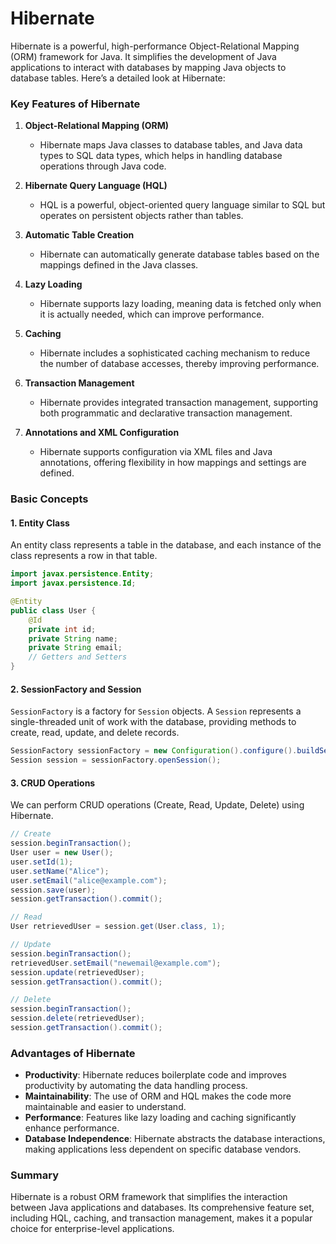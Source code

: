 # Hibernate

Hibernate is a powerful, high-performance Object-Relational Mapping (ORM) framework for Java. It simplifies the development of Java applications to interact with databases by mapping Java objects to database tables. Here’s a detailed look at Hibernate:

### Key Features of Hibernate

1. **Object-Relational Mapping (ORM)**
   - Hibernate maps Java classes to database tables, and Java data types to SQL data types, which helps in handling database operations through Java code.

2. **Hibernate Query Language (HQL)**
   - HQL is a powerful, object-oriented query language similar to SQL but operates on persistent objects rather than tables.

3. **Automatic Table Creation**
   - Hibernate can automatically generate database tables based on the mappings defined in the Java classes.

4. **Lazy Loading**
   - Hibernate supports lazy loading, meaning data is fetched only when it is actually needed, which can improve performance.

5. **Caching**
   - Hibernate includes a sophisticated caching mechanism to reduce the number of database accesses, thereby improving performance.

6. **Transaction Management**
   - Hibernate provides integrated transaction management, supporting both programmatic and declarative transaction management.

7. **Annotations and XML Configuration**
   - Hibernate supports configuration via XML files and Java annotations, offering flexibility in how mappings and settings are defined.

### Basic Concepts

#### 1. **Entity Class**
An entity class represents a table in the database, and each instance of the class represents a row in that table.

```java
import javax.persistence.Entity;
import javax.persistence.Id;

@Entity
public class User {
    @Id
    private int id;
    private String name;
    private String email;
    // Getters and Setters
}
```

#### 2. **SessionFactory and Session**
`SessionFactory` is a factory for `Session` objects. A `Session` represents a single-threaded unit of work with the database, providing methods to create, read, update, and delete records.

```java
SessionFactory sessionFactory = new Configuration().configure().buildSessionFactory();
Session session = sessionFactory.openSession();
```

#### 3. **CRUD Operations**
We can perform CRUD operations (Create, Read, Update, Delete) using Hibernate.

```java
// Create
session.beginTransaction();
User user = new User();
user.setId(1);
user.setName("Alice");
user.setEmail("alice@example.com");
session.save(user);
session.getTransaction().commit();

// Read
User retrievedUser = session.get(User.class, 1);

// Update
session.beginTransaction();
retrievedUser.setEmail("newemail@example.com");
session.update(retrievedUser);
session.getTransaction().commit();

// Delete
session.beginTransaction();
session.delete(retrievedUser);
session.getTransaction().commit();
```

### Advantages of Hibernate
- **Productivity**: Hibernate reduces boilerplate code and improves productivity by automating the data handling process.
- **Maintainability**: The use of ORM and HQL makes the code more maintainable and easier to understand.
- **Performance**: Features like lazy loading and caching significantly enhance performance.
- **Database Independence**: Hibernate abstracts the database interactions, making applications less dependent on specific database vendors.

### Summary
Hibernate is a robust ORM framework that simplifies the interaction between Java applications and databases. Its comprehensive feature set, including HQL, caching, and transaction management, makes it a popular choice for enterprise-level applications.
